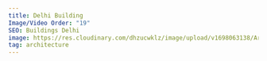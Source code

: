 ```yaml
---
title: Delhi Building
Image/Video Order: "19"
SEO: Buildings Delhi
image: https://res.cloudinary.com/dhzucwklz/image/upload/v1698063138/Architecture/DSC_1917_lyivti.jpg
tag: architecture
---
```

